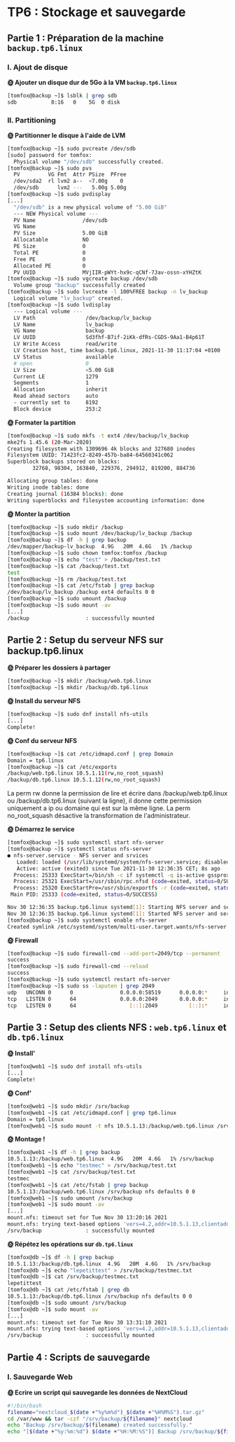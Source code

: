 # TP6 : Stockage et sauvegarde

## Partie 1 : Préparation de la machine `backup.tp6.linux`

### I. Ajout de disque

**🌞 Ajouter un disque dur de 5Go à la VM `backup.tp6.linux`**

```bash
[tomfox@backup ~]$ lsblk | grep sdb
sdb           8:16   0    5G  0 disk
```

### II. Partitioning

**🌞 Partitionner le disque à l'aide de LVM**

```bash
[tomfox@backup ~]$ sudo pvcreate /dev/sdb
[sudo] password for tomfox: 
  Physical volume "/dev/sdb" successfully created.
[tomfox@backup ~]$ sudo pvs
  PV         VG Fmt  Attr PSize  PFree
  /dev/sda2  rl lvm2 a--  <7.00g    0 
  /dev/sdb      lvm2 ---   5.00g 5.00g
[tomfox@backup ~]$ sudo pvdisplay  
[...]
  "/dev/sdb" is a new physical volume of "5.00 GiB"
  --- NEW Physical volume ---
  PV Name               /dev/sdb
  VG Name               
  PV Size               5.00 GiB
  Allocatable           NO
  PE Size               0   
  Total PE              0
  Free PE               0
  Allocated PE          0
  PV UUID               MVjIIR-pWYt-hx9c-qCNf-7Jav-ossn-xYHZtK
[tomfox@backup ~]$ sudo vgcreate backup /dev/sdb
  Volume group "backup" successfully created
[tomfox@backup ~]$ sudo lvcreate -l 100%FREE backup -n lv_backup
  Logical volume "lv_backup" created.
[tomfox@backup ~]$ sudo lvdisplay
  --- Logical volume ---
  LV Path                /dev/backup/lv_backup
  LV Name                lv_backup
  VG Name                backup
  LV UUID                Sd3fhf-B7if-2iKk-dfRs-CGDS-9Aa1-B4p61T
  LV Write Access        read/write
  LV Creation host, time backup.tp6.linux, 2021-11-30 11:17:04 +0100
  LV Status              available
  # open                 0
  LV Size                <5.00 GiB
  Current LE             1279
  Segments               1
  Allocation             inherit
  Read ahead sectors     auto
  - currently set to     8192
  Block device           253:2
```

**🌞 Formater la partition**

```bash
[tomfox@backup ~]$ sudo mkfs -t ext4 /dev/backup/lv_backup
mke2fs 1.45.6 (20-Mar-2020)
Creating filesystem with 1309696 4k blocks and 327680 inodes
Filesystem UUID: 71423fc2-8249-457b-ba84-64560341c062
Superblock backups stored on blocks: 
        32768, 98304, 163840, 229376, 294912, 819200, 884736

Allocating group tables: done                            
Writing inode tables: done                            
Creating journal (16384 blocks): done
Writing superblocks and filesystem accounting information: done 
```

**🌞 Monter la partition**

```bash
[tomfox@backup ~]$ sudo mkdir /backup
[tomfox@backup ~]$ sudo mount /dev/backup/lv_backup /backup
[tomfox@backup ~]$ df -h | grep backup
/dev/mapper/backup-lv_backup  4.9G   20M  4.6G   1% /backup
[tomfox@backup ~]$ sudo chown tomfox:tomfox /backup
[tomfox@backup ~]$ echo "test" > /backup/test.txt
[tomfox@backup ~]$ cat /backup/test.txt
test 
[tomfox@backup ~]$ rm /backup/test.txt
[tomfox@backup ~]$ cat /etc/fstab | grep backup
/dev/backup/lv_backup /backup ext4 defaults 0 0
[tomfox@backup ~]$ sudo umount /backup 
[tomfox@backup ~]$ sudo mount -av
[...]
/backup                  : successfully mounted
```


## Partie 2 : Setup du serveur NFS sur backup.tp6.linux

**🌞 Préparer les dossiers à partager**

```bash
[tomfox@backup ~]$ mkdir /backup/web.tp6.linux
[tomfox@backup ~]$ mkdir /backup/db.tp6.linux
```

**🌞 Install du serveur NFS**

```bash
[tomfox@backup ~]$ sudo dnf install nfs-utils
[...]
Complete!
```

**🌞 Conf du serveur NFS**

```bash
[tomfox@backup ~]$ cat /etc/idmapd.conf | grep Domain
Domain = tp6.linux
[tomfox@backup ~]$ cat /etc/exports
/backup/web.tp6.linux 10.5.1.11(rw,no_root_squash)
/backup/db.tp6.linux 10.5.1.12(rw,no_root_squash)
```
La perm rw donne la permission de lire et écrire dans /backup/web.tp6.linux ou /backup/db.tp6.linux (suivant la ligne), il donne cette permission uniquement a ip ou domaine qui est sur la même ligne.
La perm no_root_squash désactive la transformation de l'administrateur.

**🌞 Démarrez le service**

```bash
[tomfox@backup ~]$ sudo systemctl start nfs-server
[tomfox@backup ~]$ systemctl status nfs-server
● nfs-server.service - NFS server and srvices
   Loaded: loaded (/usr/lib/systemd/system/nfs-server.service; disabled; vendor preset: disabled)
   Active: active (exited) since Tue 2021-11-30 12:36:35 CET; 8s ago
  Process: 25333 ExecStart=/bin/sh -c if systemctl -q is-active gssproxy; then systemctl reload gssproxy ; fi (code=exited, status=0/SUCCESS)
  Process: 25321 ExecStart=/usr/sbin/rpc.nfsd (code=exited, status=0/SUCCESS)
  Process: 25320 ExecStartPre=/usr/sbin/exportfs -r (code=exited, status=0/SUCCESS)
 Main PID: 25333 (code=exited, status=0/SUCCESS)

Nov 30 12:36:35 backup.tp6.linux systemd[1]: Starting NFS server and services...
Nov 30 12:36:35 backup.tp6.linux systemd[1]: Started NFS server and services.
[tomfox@backup ~]$ sudo systemctl enable nfs-server
Created symlink /etc/systemd/system/multi-user.target.wants/nfs-server.service → /usr/lib/systemd/system/nfs-server.service.
```

**🌞 Firewall**

```bash
[tomfox@backup ~]$ sudo firewall-cmd --add-port=2049/tcp --permanent
success
[tomfox@backup ~]$ sudo firewall-cmd --reload
success
[tomfox@backup ~]$ sudo systemctl restart nfs-server
[tomfox@backup ~]$ sudo ss -laputen | grep 2049
udp   UNCONN 0      0               0.0.0.0:58519      0.0.0.0:*     ino:62049 sk:18 <->                                                                                
tcp   LISTEN 0      64              0.0.0.0:2049       0.0.0.0:*     ino:62035 sk:1c <->                                                                                
tcp   LISTEN 0      64                 [::]:2049          [::]:*     ino:62048 sk:20 v6only:1 <-
```

## Partie 3 : Setup des clients NFS : `web.tp6.linux` et `db.tp6.linux`


**🌞 Install'**

```bash
[tomfox@web1 ~]$ sudo dnf install nfs-utils
[...]
Complete!
```

**🌞 Conf'**

```bash
[tomfox@web1 ~]$ sudo mkdir /srv/backup
[tomfox@web1 ~]$ cat /etc/idmapd.conf | grep tp6.linux
Domain = tp6.linux
[tomfox@web1 ~]$ sudo mount -t nfs 10.5.1.13:/backup/web.tp6.linux /srv/backup
```

**🌞 Montage !**

```bash
[tomfox@web1 ~]$ df -h | grep backup
10.5.1.13:/backup/web.tp6.linux  4.9G   20M  4.6G   1% /srv/backup
[tomfox@web1 ~]$ echo "testmec" > /srv/backup/test.txt
[tomfox@web1 ~]$ cat /srv/backup/test.txt 
testmec
[tomfox@web1 ~]$ cat /etc/fstab | grep backup
10.5.1.13:/backup/web.tp6.linux /srv/backup nfs defaults 0 0
[tomfox@web1 ~]$ sudo umount /srv/backup
[tomfox@web1 ~]$ sudo mount -av
[...]
mount.nfs: timeout set for Tue Nov 30 13:20:16 2021
mount.nfs: trying text-based options 'vers=4.2,addr=10.5.1.13,clientaddr=10.5.1.11'
/srv/backup              : successfully mounted
```

**🌞 Répétez les opérations sur `db.tp6.linux`**

```bash
[tomfox@db ~]$ df -h | grep backup
10.5.1.13:/backup/db.tp6.linux  4.9G   20M  4.6G   1% /srv/backup
[tomfox@db ~]$ echo "lepetittest" > /srv/backup/testmec.txt
[tomfox@db ~]$ cat /srv/backup/testmec.txt
lepetittest
[tomfox@db ~]$ cat /etc/fstab | grep db
10.5.1.13:/backup/db.tp6.linux /srv/backup nfs defaults 0 0
[tomfox@db ~]$ sudo umount /srv/backup 
[tomfox@db ~]$ sudo mount -av
[...]
mount.nfs: timeout set for Tue Nov 30 13:31:10 2021
mount.nfs: trying text-based options 'vers=4.2,addr=10.5.1.13,clientaddr=10.5.1.12'
/srv/backup              : successfully mounted
```

## Partie 4 : Scripts de sauvegarde

### I. Sauvegarde Web

**🌞 Ecrire un script qui sauvegarde les données de NextCloud**

```bash
#!/bin/bash
filename="nextcloud_$(date +"%y%m%d")_$(date +"%H%M%S").tar.gz"
cd /var/www && tar -czf "/srv/backup/${filename}" nextcloud
echo "Backup /srv/backup/$(filename) created successfully."
echo "[$(date +"%y:%m:%d") $(date +"%H:%M:%S")] Backup /srv/backup/${filename} created successfully." >> /var/log/backup/backup.log
```
